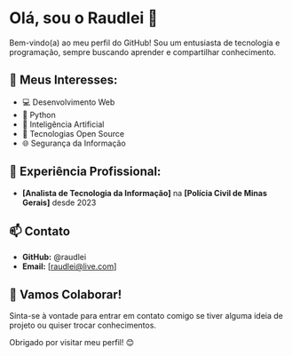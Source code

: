 # Olá, sou o Raudlei 👋

Bem-vindo(a) ao meu perfil do GitHub! Sou um entusiasta de tecnologia e programação, sempre buscando aprender e compartilhar conhecimento.

## 🌱 Meus Interesses:

* 💻 Desenvolvimento Web 
* 🐍 Python 
* 🤖 Inteligência Artificial
* 🚀 Tecnologias Open Source
* 🌐 Segurança da Informação


## 💼 Experiência Profissional:

* **[Analista de Tecnologia da Informação]** na **[Polícia Civil de Minas Gerais]**  desde 2023

## 📫 Contato

* **GitHub:** @raudlei
* **Email:** [raudlei@live.com]

## 🤝 Vamos Colaborar!

Sinta-se à vontade para entrar em contato comigo se tiver alguma ideia de projeto ou quiser trocar conhecimentos. 

Obrigado por visitar meu perfil! 😊
